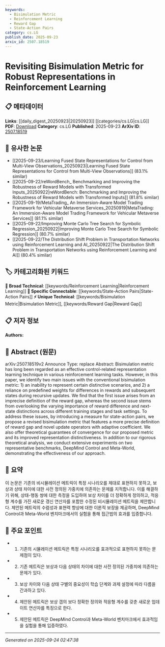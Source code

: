 ```yaml
---
keywords:
  - Bisimulation Metric
  - Reinforcement Learning
  - Reward Gap
  - State-Action Pairs
category: cs.LG
publish_date: 2025-09-23
arxiv_id: 2507.18519
---
```


<!-- KEYWORD_LINKING_METADATA:
{
  "processed_timestamp": "2025-09-24T02:47:38.396514",
  "vocabulary_version": "1.0",
  "selected_keywords": [
    "Bisimulation Metric",
    "Reinforcement Learning",
    "Reward Gap",
    "State-Action Pairs"
  ],
  "rejected_keywords": [],
  "similarity_scores": {
    "Bisimulation Metric": 0.82,
    "Reinforcement Learning": 0.78,
    "Reward Gap": 0.7,
    "State-Action Pairs": 0.75
  },
  "extraction_method": "AI_prompt_based",
  "budget_applied": true,
  "candidates_json": {
    "candidates": [
      {
        "surface": "Bisimulation Metric",
        "canonical": "Bisimulation Metric",
        "aliases": [
          "Bisimulation Distance"
        ],
        "category": "unique_technical",
        "rationale": "It is a core concept in the paper, addressing key issues in reinforcement learning representation.",
        "novelty_score": 0.75,
        "connectivity_score": 0.68,
        "specificity_score": 0.85,
        "link_intent_score": 0.82
      },
      {
        "surface": "Reinforcement Learning",
        "canonical": "Reinforcement Learning",
        "aliases": [
          "RL"
        ],
        "category": "broad_technical",
        "rationale": "This is a foundational area of study that connects to numerous related concepts and techniques.",
        "novelty_score": 0.4,
        "connectivity_score": 0.9,
        "specificity_score": 0.6,
        "link_intent_score": 0.78
      },
      {
        "surface": "Reward Gap",
        "canonical": "Reward Gap",
        "aliases": [
          "Reward Difference"
        ],
        "category": "unique_technical",
        "rationale": "It addresses a specific issue identified in the paper, critical for understanding the proposed metric.",
        "novelty_score": 0.65,
        "connectivity_score": 0.55,
        "specificity_score": 0.8,
        "link_intent_score": 0.7
      },
      {
        "surface": "State-Action Pairs",
        "canonical": "State-Action Pairs",
        "aliases": [
          "State-Action Combinations"
        ],
        "category": "specific_connectable",
        "rationale": "These are fundamental to the revised metric proposed in the paper, linking to broader RL concepts.",
        "novelty_score": 0.58,
        "connectivity_score": 0.72,
        "specificity_score": 0.77,
        "link_intent_score": 0.75
      }
    ],
    "ban_list_suggestions": [
      "DeepMind Control",
      "Meta-World"
    ]
  },
  "decisions": [
    {
      "candidate_surface": "Bisimulation Metric",
      "resolved_canonical": "Bisimulation Metric",
      "decision": "linked",
      "scores": {
        "novelty": 0.75,
        "connectivity": 0.68,
        "specificity": 0.85,
        "link_intent": 0.82
      }
    },
    {
      "candidate_surface": "Reinforcement Learning",
      "resolved_canonical": "Reinforcement Learning",
      "decision": "linked",
      "scores": {
        "novelty": 0.4,
        "connectivity": 0.9,
        "specificity": 0.6,
        "link_intent": 0.78
      }
    },
    {
      "candidate_surface": "Reward Gap",
      "resolved_canonical": "Reward Gap",
      "decision": "linked",
      "scores": {
        "novelty": 0.65,
        "connectivity": 0.55,
        "specificity": 0.8,
        "link_intent": 0.7
      }
    },
    {
      "candidate_surface": "State-Action Pairs",
      "resolved_canonical": "State-Action Pairs",
      "decision": "linked",
      "scores": {
        "novelty": 0.58,
        "connectivity": 0.72,
        "specificity": 0.77,
        "link_intent": 0.75
      }
    }
  ]
}
-->

# Revisiting Bisimulation Metric for Robust Representations in Reinforcement Learning

## 📋 메타데이터

**Links**: [[daily_digest_20250923|20250923]] [[categories/cs.LG|cs.LG]]
**PDF**: [Download](https://arxiv.org/pdf/2507.18519.pdf)
**Category**: cs.LG
**Published**: 2025-09-23
**ArXiv ID**: [2507.18519](https://arxiv.org/abs/2507.18519)

## 🔗 유사한 논문
- [[2025-09-23/Learning Fused State Representations for Control from Multi-View Observations_20250923|Learning Fused State Representations for Control from Multi-View Observations]] (83.1% similar)
- [[2025-09-22/reWordBench_ Benchmarking and Improving the Robustness of Reward Models with Transformed Inputs_20250922|reWordBench: Benchmarking and Improving the Robustness of Reward Models with Transformed Inputs]] (81.8% similar)
- [[2025-09-19/MetaTrading_ An Immersion-Aware Model Trading Framework for Vehicular Metaverse Services_20250919|MetaTrading: An Immersion-Aware Model Trading Framework for Vehicular Metaverse Services]] (81.1% similar)
- [[2025-09-22/Improving Monte Carlo Tree Search for Symbolic Regression_20250922|Improving Monte Carlo Tree Search for Symbolic Regression]] (80.7% similar)
- [[2025-09-22/The Distribution Shift Problem in Transportation Networks using Reinforcement Learning and AI_20250922|The Distribution Shift Problem in Transportation Networks using Reinforcement Learning and AI]] (80.4% similar)

## 🏷️ 카테고리화된 키워드
**🧠 Broad Technical**: [[keywords/Reinforcement Learning|Reinforcement Learning]]
**🔗 Specific Connectable**: [[keywords/State-Action Pairs|State-Action Pairs]]
**⚡ Unique Technical**: [[keywords/Bisimulation Metric|Bisimulation Metric]], [[keywords/Reward Gap|Reward Gap]]

## 📋 저자 정보

**Authors:** 

## 📄 Abstract (원문)

arXiv:2507.18519v2 Announce Type: replace 
Abstract: Bisimulation metric has long been regarded as an effective control-related representation learning technique in various reinforcement learning tasks. However, in this paper, we identify two main issues with the conventional bisimulation metric: 1) an inability to represent certain distinctive scenarios, and 2) a reliance on predefined weights for differences in rewards and subsequent states during recursive updates. We find that the first issue arises from an imprecise definition of the reward gap, whereas the second issue stems from overlooking the varying importance of reward difference and next-state distinctions across different training stages and task settings. To address these issues, by introducing a measure for state-action pairs, we propose a revised bisimulation metric that features a more precise definition of reward gap and novel update operators with adaptive coefficient. We also offer theoretical guarantees of convergence for our proposed metric and its improved representation distinctiveness. In addition to our rigorous theoretical analysis, we conduct extensive experiments on two representative benchmarks, DeepMind Control and Meta-World, demonstrating the effectiveness of our approach.

## 📝 요약

이 논문은 기존의 비시뮬레이션 메트릭이 특정 시나리오를 제대로 표현하지 못하고, 보상과 상태 차이에 대한 사전 정의된 가중치에 의존하는 문제를 지적합니다. 이를 해결하기 위해, 상태-행동 쌍에 대한 측정을 도입하여 보상 차이를 더 정확하게 정의하고, 적응형 계수를 가진 새로운 갱신 연산자를 포함한 수정된 비시뮬레이션 메트릭을 제안합니다. 제안된 메트릭의 수렴성과 표현력 향상에 대한 이론적 보장을 제공하며, DeepMind Control과 Meta-World 벤치마크에서의 실험을 통해 접근법의 효과를 입증합니다.

## 🎯 주요 포인트

- 1. 기존의 시뮬레이션 메트릭은 특정 시나리오를 효과적으로 표현하지 못하는 문제점이 있다.
- 2. 기존 메트릭은 보상과 다음 상태의 차이에 대한 사전 정의된 가중치에 의존하는 문제가 있다.
- 3. 보상 차이와 다음 상태 구별의 중요성이 학습 단계와 과제 설정에 따라 다름을 간과하고 있다.
- 4. 제안된 메트릭은 보상 갭의 보다 정확한 정의와 적응형 계수를 갖춘 새로운 업데이트 연산자를 특징으로 한다.
- 5. 제안된 메트릭은 DeepMind Control과 Meta-World 벤치마크에서 효과적임을 실험을 통해 입증하였다.


---

*Generated on 2025-09-24 02:47:38*